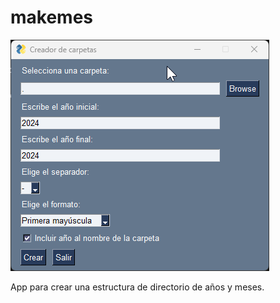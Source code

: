 # makemes
![undefined](https://github.com/aldomach/makemes/blob/main/screenshot_makemes.png)

App para crear una estructura de directorio de años y meses.
